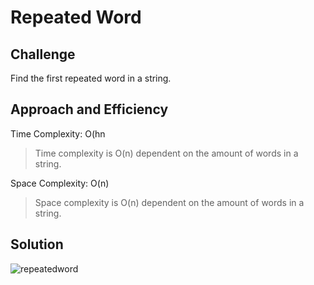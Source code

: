 # Repeated Word

## Challenge
Find the first repeated word in a string.

## Approach and Efficiency

Time Complexity: O(hn
> Time complexity is O(n) dependent on the amount of words in a string.

Space Complexity: O(n)
> Space complexity is O(n) dependent on the amount of words in a string.

## Solution

![repeatedword](../../assets/repeatedword.jpg)
